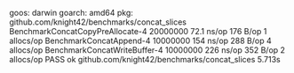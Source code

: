 goos: darwin
goarch: amd64
pkg: github.com/knight42/benchmarks/concat_slices
BenchmarkConcatCopyPreAllocate-4   	20000000	        72.1 ns/op	     176 B/op	       1 allocs/op
BenchmarkConcatAppend-4            	10000000	       154 ns/op	     288 B/op	       4 allocs/op
BenchmarkConcatWriteBuffer-4       	10000000	       226 ns/op	     352 B/op	       2 allocs/op
PASS
ok  	github.com/knight42/benchmarks/concat_slices	5.713s
